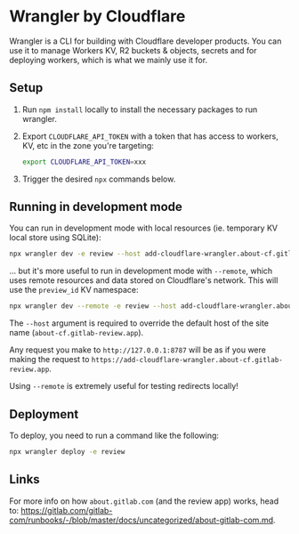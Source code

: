 # Wrangler by Cloudflare

Wrangler is a CLI for building with Cloudflare developer products. You can use it to manage Workers KV, R2
buckets & objects, secrets and for deploying workers, which is what we mainly use it for.

## Setup

1. Run `npm install` locally to install the necessary packages to run wrangler.
1. Export `CLOUDFLARE_API_TOKEN` with a token that has access to workers, KV, etc in the zone you're targeting:

   ```sh
   export CLOUDFLARE_API_TOKEN=xxx
   ```

1. Trigger the desired `npx` commands below.

## Running in development mode

You can run in development mode with local resources (ie. temporary KV local store using SQLite):

```sh
npx wrangler dev -e review --host add-cloudflare-wrangler.about-cf.gitlab-review.app
```

... but it's more useful to run in development mode with `--remote`, which uses remote resources and data stored on Cloudflare's network. This will use
the `preview_id` KV namespace:

```sh
npx wrangler dev --remote -e review --host add-cloudflare-wrangler.about-cf.gitlab-review.app
```

The `--host` argument is required to override the default host of the site name (`about-cf.gitlab-review.app`).

Any request you make to `http://127.0.0.1:8787` will be as if you were making the request to `https://add-cloudflare-wrangler.about-cf.gitlab-review.app`.

Using `--remote` is extremely useful for testing redirects locally!

## Deployment

To deploy, you need to run a command like the following:

```sh
npx wrangler deploy -e review
```

## Links

For more info on how `about.gitlab.com` (and the review app) works, head to: <https://gitlab.com/gitlab-com/runbooks/-/blob/master/docs/uncategorized/about-gitlab-com.md>.
